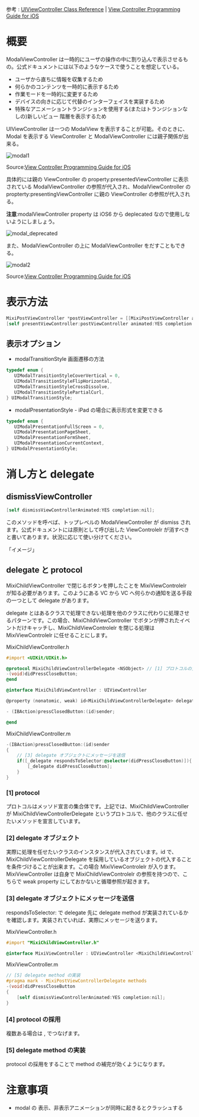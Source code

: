 参考 : [UIViewController Class Reference](http://developer.apple.com/library/ios/#documentation/uikit/reference/UIViewController_Class/Reference/Reference.html) | [View Controller Programming Guide for iOS](http://developer.apple.com/library/ios/featuredarticles/ViewControllerPGforiPhoneOS/ViewControllerPGforiOS.pdf)

# 概要

ModalViewController は一時的にユーザの操作の中に割り込んで表示させるもの。公式ドキュメントには以下のようなケースで使うことを想定している。

- ユーザから直ちに情報を収集するため
- 何らかのコンテンツを一時的に表示するため
- 作業モードを一時的に変更するため
- デバイスの向きに応じて代替のインターフェイスを実装するため
- 特殊なアニメーショントランジションを使用する(またはトランジションなしの)新しいビュー 階層を表示するため

UIViewController は一つの ModalView を表示することが可能。そのときに、Modal を表示する ViewController と ModalViewController には親子関係が出来る。

![modal1](https://raw.github.com/mixi-inc/iOSTraining/master/Doc/Images/1.5/modal1.png)

Source:[View Controller Programming Guide for iOS](http://developer.apple.com/library/ios/featuredarticles/ViewControllerPGforiPhoneOS/ViewControllerPGforiOS.pdf)

具体的には親の ViewController の property:presentedViewController に表示されている ModalViewController の参照が代入され、ModalViewController の propterty:presentingViewController に親の ViewController の参照が代入される。

**注意**:modalViewController property は iOS6 から deplecated なので使用しないようにしましょう。

![modal_deprecated](https://raw.github.com/mixi-inc/iOSTraining/master/Doc/Images/1.5/modal_deprecated.png)

また、ModalViewController の上に ModalViewController をだすこともできる。

![modal2](https://raw.github.com/mixi-inc/iOSTraining/master/Doc/Images/1.5/modal2.png)

Source:[View Controller Programming Guide for iOS](http://developer.apple.com/library/ios/featuredarticles/ViewControllerPGforiPhoneOS/ViewControllerPGforiOS.pdf)

# 表示方法
```objective-c
MixiPostViewController *postViewController = [[MixiPostViewController alloc] init];
[self presentViewController:postViewController animated:YES completion:nil];
```

## 表示オプション
- modalTransitionStyle 画面遷移の方法
```objective-c
typedef enum {
   UIModalTransitionStyleCoverVertical = 0,
   UIModalTransitionStyleFlipHorizontal,
   UIModalTransitionStyleCrossDissolve,
   UIModalTransitionStylePartialCurl,
} UIModalTransitionStyle;
```

- modalPresentationStyle - iPad の場合に表示形式を変更できる
```objective-c
typedef enum {
   UIModalPresentationFullScreen = 0,
   UIModalPresentationPageSheet,
   UIModalPresentationFormSheet,
   UIModalPresentationCurrentContext,
} UIModalPresentationStyle;
```

# 消し方と delegate
## dismissViewController
```objective-c
[self dismissViewControllerAnimated:YES completion:nil];
```
このメソッドを呼べば、トップレベルの ModalViewController が dismiss されます。公式ドキュメントには原則として呼び出した ViewControlelr が消すべきと書いてあります。状況に応じて使い分けてください。

「イメージ」

## delegate と protocol
MixiChildViewController で閉じるボタンを押したことを MixiViewControlelr が知る必要があります。このようにある VC から VC へ何らかの通知を送る手段の一つとして delegate があります。

delegate とはあるクラスで処理できない処理を他のクラスに代わりに処理させるパターンです。この場合、MixiChildViewController でボタンが押されたイベントだけキャッチし、MixiChildViewControlelr を閉じる処理は MixiViewControlelr に任せることにします。

MixiChildViewController.h
```objective-c
#import <UIKit/UIKit.h>

@protocol MixiChildViewControllerDelegate <NSObject> // [1] プロトコルの宣言
-(void)didPressCloseButton;
@end

@interface MixiChildViewController : UIViewController

@property (nonatomic, weak) id<MixiChildViewControllerDelegate> delegate; // [2] delegate オブジェクト

- (IBAction)pressClosedButton:(id)sender;

@end
```

MixiChildViewController.m
```objective-c
-(IBAction)pressClosedButton:(id)sender
{
    // [3] delegate オブジェクトにメッセージを送信
    if([_delegate respondsToSelector:@selector(didPressCloseButton)]){
        [_delegate didPressCloseButton];
    }
}
```

### [1] protocol
プロトコルはメッソド宣言の集合体です。上記では、MixiChildViewController が MixiChildViewControllerDelegate というプロトコルで、他のクラスに任せたいメソッドを宣言しています。

### [2] delegate オブジェクト
実際に処理を任せたいクラスのインスタンスが代入されています。id<MixiChildViewControllerDelegate> で、MixiChildViewControllerDelegate を採用しているオブジェクトの代入することを条件づけることが出来ます。この場合 MixiViewControlelr が入ります。MixiViewController は自身で MixiChildViewControlelr の参照を持つので、こちらで weak property にしておかないと循環参照が起きます。

### [3] delegate オブジェクトにメッセージを送信
respondsToSelector: で delegate 先に delegate method が実装されているかを確認します。実装されていれば、実際にメッセージを送ります。

MixiViewController.h
```objective-c
#import "MixiChildViewController.h"

@interface MixiViewController : UIViewController <MixiChildViewControllerDelegate> // [4] protocol の採用
```

MixiViewController.m
```objective-c
// [5] delegate method の実装
#pragma mark - MixiPostViewControllerDelegate methods
-(void)didPressCloseButton
{
    [self dismissViewControllerAnimated:YES completion:nil];
}
```

### [4] protocol の採用
複数ある場合は , でつなげます。

### [5] delegate method の実装
protocol の採用をすることで method の補完が効くようになります。

# 注意事項
- modal の 表示、非表示アニメーションが同時に起きるとクラッシュする